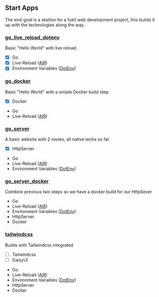 ## Start Apps

The end-goal is a skelton for a fukll web development project, this builds it up with the technologies along the way.

### [go_live_reload_dotenv](./go_live_reload_dotenv)
Basic "Hello World" with live reload.
- [x] Go
- [x] Live-Reload ([AIR](https://github.com/air-verse/air))
- [x] Environment Variables ([DotEnv](https://github.com/joho/godotenv))

### [go_docker](./go_docker)
Basic "Hello World" with a simple Docker build step.

- [x] Docker
- Go
- Live-Reload ([AIR](https://github.com/air-verse/air))

### [go_server](./go_server)
A basic website with 2 routes, all native techs so far.

- [x] HttpServer
- Go
- Live-Reload ([AIR](https://github.com/air-verse/air))
- Environment Variables ([DotEnv](https://github.com/joho/godotenv))

### [go_server_docker](./go_server_docker)
Combine previous two steps so we have a docker build for our HttpSever

- Go
- Live-Reload ([AIR](https://github.com/air-verse/air))
- Environment Variables ([DotEnv](https://github.com/joho/godotenv))
- HttpServer
- Docker

### [tailwindcss](./tailwindcss)
Builds with Tailwindcss integrated

- [ ] Tailwindcss
- [ ] DaisyUI
- Go
- Live-Reload ([AIR](https://github.com/air-verse/air))
- Environment Variables ([DotEnv](https://github.com/joho/godotenv))
- HttpServer
- Docker
